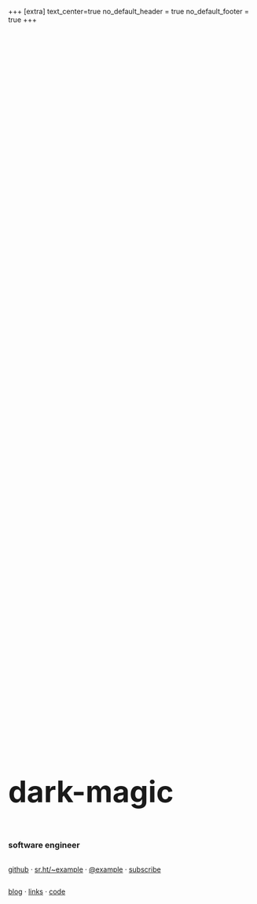 +++
[extra]
text_center=true
no_default_header = true
no_default_footer = true
+++

<div style="min-height: 80vh; display: flex; flex-direction: column; justify-content: center;">

<h1 style="font-size: 60px; font-weight: bold;">dark-magic</h1>

### software engineer

[github](https://github.com/example) · [sr.ht/~example](https://sr.ht/~example) · [@example](https://twitter.com/example) · [subscribe](atom.xml)


[blog](@/blog/_index.md) · [links](@/links.md) · [code](https://github.com/DirectorX/dark-magic)

</div>
